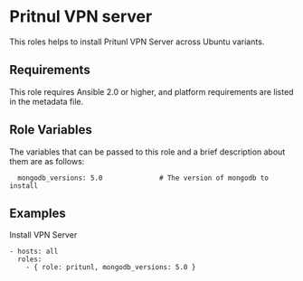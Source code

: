 # Pritnul VPN server

This roles helps to install Pritunl VPN Server across Ubuntu variants.

## Requirements

This role requires Ansible 2.0 or higher, and platform requirements are listed in the metadata file.

## Role Variables

The variables that can be passed to this role and a brief description about them are as follows:
```
  mongodb_versions: 5.0              # The version of mongodb to install

```
## Examples

Install VPN Server
```
- hosts: all
  roles:
    - { role: pritunl, mongodb_versions: 5.0 }
```
